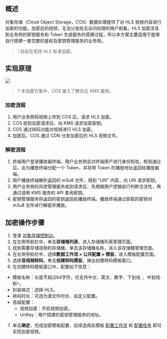## 概述

对象存储（Cloud Object Storage，COS）数据处理提供了对 HLS 视频内容进行加密的功能。加密后的视频，无法分发给无访问权限的用户观看。HLS 加密涉及到业务侧的密钥服务和 Token 生成服务的搭建过程，所以本方案主要适用于能够自行搭建一套完整的鉴权及密钥管理服务的业务侧。

>! 目前仅支持 HLS 标准加密。
>

## 实现原理

![](https://qcloudimg.tencent-cloud.cn/raw/fe49915c6d9de74677b6ef4f03ac5158.jpg)

>? 本加密方案中，COS 接入了腾讯云 KMS 服务。
>

### 加密流程

1. 用户业务侧将视频上传到 COS 后，请求 HLS 加密。
2. COS 收到加密请求后，向 KMS 请求加密密钥。
3. COS 通过转码功能对视频进行 HLS 加密。
4. 加密后，COS 通过 CDN 分发加密后的 HLS 视频文件。

### 解密流程

1. 终端用户登录播放器终端，用户业务侧会对终端用户进行身份校验，校验通过后，会为播放终端分配一个 Token，并将带 Token 的播放地址返回给播放器端。
2. 用户播放终端解析返回的 m3u8 文件，得到 “URI” 内容，向 URI 请求密钥。
3. 用户业务侧的风控管理服务收到请求后，先根据用户逻辑自行判断合法性，再通过调用 KMS 服务的 API 查询密钥。
4. 密钥管理服务将返回的密钥返回给播放终端。播放终端通过获取的密钥对 m3u8 文件进行解密并播放。

## 加密操作步骤

1. 登录 [对象存储控制台](https://console.cloud.tencent.com/cos5)。
2. 在左侧导航栏中，单击**存储桶列表**，进入存储桶列表管理页面。
3. 找到需要存储视频的存储桶，单击该存储桶名称，进入该存储桶管理页面。
4. 在左侧导航栏中，选择**数据工作流 > 公共配置 > 模板**，进入模板配置页面。
5. 选择**音视频转码**，单击**创建转码模板**，弹出创建转码模板窗口。
6. 在创建转码模板窗口中，配置如下信息：

 - 模板名称：长度不超过64字符，仅支持中文、英文、数字、下划线`_`、中划线`-`和`*`。
 - 封装格式：选择 HLS。
 - 转码时长：可选为源文件时长、自定义配置。
 - 高级配置： 
    - 视频加密：开启视频加密。
    - UriKey：用户搭建的密钥管理服务的地址。
7. 单击**确定**，完成加密模板配置，后续选用此模板 [配置工作流](https://intl.cloud.tencent.com/document/product/436/46408) 和 [配置任务](https://intl.cloud.tencent.com/document/product/436/46409) 即可实现加密视频。
